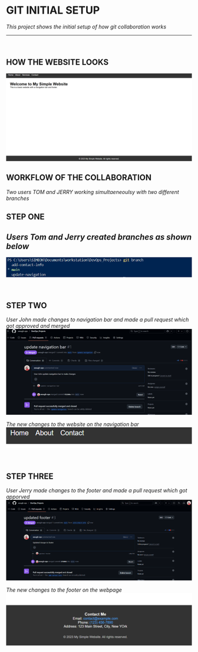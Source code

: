 # GIT INITIAL SETUP
*This project shows the initial setup of how git collaboration works*

---
<br/>

## HOW THE WEBSITE LOOKS
![website](./images/website%20look.png)

## WORKFLOW OF THE COLLABORATION
*Two users TOM and JERRY working simultaeneoulsy with two different branches*

## STEP ONE
*Users Tom and Jerry created branches as shown below*
---
![branches](./images/branches.png)


<br/>

## STEP TWO 
*User John made changes to navigation bar and made a pull request which got approved and merged*
![update](./images/update-navigation-merge.png)

*The new changes to the website on the navigation bar*
![changes](./images/new%20navigation%20bar.png)

<br/>

## STEP THREE
*User Jerry made changes to the footer and made a pull request which got apporved*
![footer](./images/add-contact-merged.png)

*The new changes to the footer on the webpage*
![new](./images/new%20footer.png)


